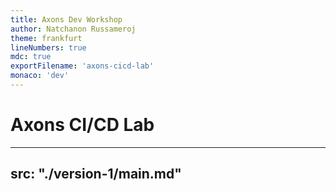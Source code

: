 ```yaml
---
title: Axons Dev Workshop
author: Natchanon Russameroj
theme: frankfurt
lineNumbers: true
mdc: true
exportFilename: 'axons-cicd-lab'
monaco: 'dev'
---
```


# Axons CI/CD Lab

---
src: "./version-1/main.md"
---
